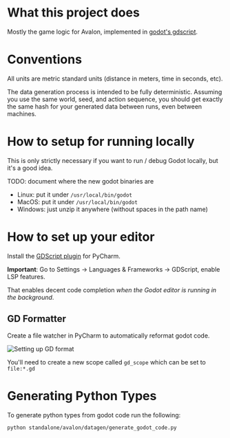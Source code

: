 # What this project does

Mostly the game logic for Avalon, implemented in [godot's gdscript](https://docs.godotengine.org/en/stable/tutorials/scripting/gdscript/gdscript_basics.html).

# Conventions

All units are metric standard units (distance in meters, time in seconds, etc).

The data generation process is intended to be fully deterministic.
Assuming you use the same world, seed, and action sequence,
you should get exactly the same hash for your generated data between runs, even between machines.

# How to setup for running locally

This is only strictly necessary if you want to run / debug Godot locally, but it's a good idea.

TODO: document where the new godot binaries are

 - Linux: put it under `/usr/local/bin/godot`
 - MacOS: put it under `/usr/local/bin/godot`
 - Windows: just unzip it anywhere (without spaces in the path name)

# How to set up your editor

Install the [GDScript plugin][2] for PyCharm.

**Important**: Go to Settings -> Languages & Frameworks -> GDScript, enable LSP features.

That enables decent code completion _when the Godot editor is running in the background_.

[1]: https://godotengine.org/download
[2]: https://plugins.jetbrains.com/plugin/13107-gdscript

##  GD Formatter

Create a file watcher in PyCharm to automatically reformat godot code.

![Setting up GD format](../../../../../docs/gdformat_configuration.png)

You'll need to create a new scope called `gd_scope` which can be set to `file:*.gd`

# Generating Python Types

To generate python types from godot code run the following:

```
python standalone/avalon/datagen/generate_godot_code.py
```

